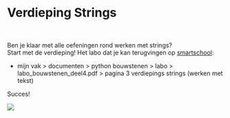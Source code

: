 # Verdieping Strings

<br>

Ben je klaar met alle oefeningen rond werken met strings? <br>
Start met de verdieping! Het labo dat je kan terugvingen  op [smartschool](https://emmaus.smartschool.be/Documents/Admin/Index/courseID/3754/parentID/266168/ssID/4997):
<ul><li>mijn vak > documenten > python bouwstenen > labo > labo_bouwstenen_deel4.pdf > pagina 3 verdiepings strings (werken met tekst) </li></ul>

Succes!

<img src="https://dodona.ugent.be/nl/repositories/42/public/strings.jpg/">
